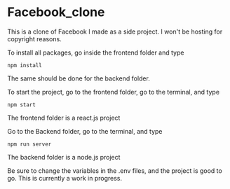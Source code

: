 # Facebook_clone
This is a clone of Facebook I made as a side project. I won't be hosting for copyright reasons.

To install all packages, go inside the frontend folder and type

```
npm install
```
The same should be done for the backend folder.


To start the project, go to the frontend folder, go to the terminal, and type
```
npm start
```

The frontend folder is a react.js project

Go to the Backend folder, go to the terminal, and type 

```
npm run server
```

The backend folder is a node.js project

Be sure to change the variables in the .env files, and the project is good to go.
This is currently a work in progress.
